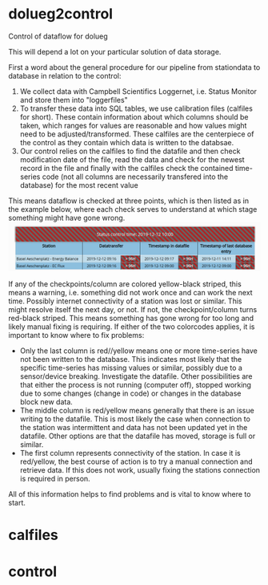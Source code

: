 # dolueg2control
Control of dataflow for dolueg

This will depend a lot on your particular solution of data storage. 

First a word about the general procedure for our pipeline from stationdata to database in relation to the control:
1. We collect data with Campbell Scientifics Loggernet, i.e. Status Monitor and store them into "loggerfiles"
2. To transfer these data into SQL tables, we use calibration files (calfiles for short). These contain information about which columns should be taken, which ranges for values are reasonable and how values might need to be adjusted/transformed. These calfiles are the centerpiece of the control as they contain which data is written to the databsae.
3. Our control relies on the calfiles to find the datafile and then check modification date of the file, read the data and check for the newest record in the file and finally with the calfiles check the contained time-series code (not all columns are necessarily transfered into the database) for the most recent value

This means dataflow is checked at three points, which is then listed as in the example below, where each check serves to understand at which stage something might have gone wrong.
![Example of dataflow control](https://raw.githubusercontent.com/spirrobe/dolueg2control/master/control.png "Example of dataflow control")

If any of the checkpoints/column are colored yellow-black striped, this means a warning, i.e. something did not work once and can work the next time. Possibly internet connectivity of a station was lost or similar. This might resolve itself the next day, or not.
If not, the checkpoint/column turns red-black striped. This means something has gone wrong for too long and likely manual fixing is requiring.
If either of the two colorcodes applies, it is important to know where to fix problems:
- Only the last column is red//yellow means one or more time-series have not been written to the database. This indicates most likely that the specific time-series has missing values or similar, possibly due to a sensor/device breaking. Investigate the datafile. Other possibilities are that either the process is not running (computer off), stopped working due to some changes (change in code) or changes in the database block new data.
- The middle column is red/yellow means generally that there is an issue writing to the datafile. This is most likely the case when connection to the station was intermittent and data has not been updated yet in the datafile. Other options are that the datafile has moved, storage is full or similar.
- The first column represents connectivity of the station. In case it is red/yellow, the best course of action is to try a manual connection and retrieve data. If this does not work, usually fixing the stations connection is required in person.

All of this information helps to find problems and is vital to know where to start.

# calfiles

# control






